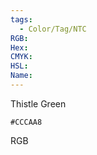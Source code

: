 ```yaml
---
tags:
  - Color/Tag/NTC
RGB:
Hex:
CMYK:
HSL:
Name:
---
```

Thistle Green
```palette
#CCCAA8
```
RGB
